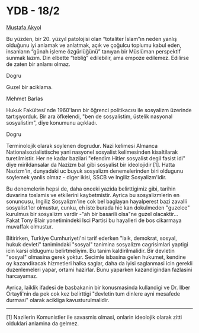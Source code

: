# YDB - 18/2

[Mustafa Akyol](http://www.mustafaakyol.org/arsiv/2008/02/nisantasinin_korkulari.php)

Bu yüzden, bir 20. yüzyıl patolojisi olan “totaliter İslam”ın neden
yanlış olduğunu iyi anlamak ve anlatmak, açık ve çoğulcu toplumu kabul
eden, insanların “günah işleme özgürlüğünü” tanıyan bir Müslüman
perspektif sunmak lazım. Din elbette “tebliğ” edilebilir, ama empoze
edilemez. Edilirse de zaten bir anlamı olmaz.

Dogru

Guzel bir aciklama.

Mehmet Barlas

Hukuk Fakültesi'nde 1960'ların bir öğrenci politikacısı ile sosyalizm üzerinde tartışıyorduk. Bir ara öfkelendi, "ben de sosyalistim, üstelik nasyonal sosyalistim", diye konumunu açıkladı.

Dogru

Terminolojik olarak soylenen dogrudur. Nazi kelimesi Almanca Nationalsozialistische yani nasyonel sosyalist kelimesinden kisaltilarak turetilmistir. Her ne kadar bazilari "efendim Hitler sosyalist degil fasist idi" diye mirildansalar da Nazizm bal gibi sosyalist bir ideolojidir [1]. Hatta Nazizm'in, dunyadaki uc buyuk sosyalizm denemelerinden biri oldugunu soylemek yanlis olmaz - diger ikisi, SSCB ve Ingiliz Sosyalizm'idir.

Bu denemelerin hepsi de, daha onceki yazida belirttigimiz gibi, tarihin duvarina toslamis ve etkilerini kaybetmistir. Ayrica bu sosyalizmlerin en sonuncusu, Ingiliz Sosyalizm'ine cok bel baglayan hayalperest bazi zavalli sosyalist'ler olmustur, cunku, eh iste burada hic kan dokulmeden "guzelce" kurulmus bir sosyalizm vardir -"ah bir basarili olsa"ne guzel olacaktir... Fakat Tony Blair yonetimindeki Isci Partisi bu hayalleri de bos cikarmaya muvaffak olmustur.

Bitirirken, Turkiye Cumhuriyeti'ni tarif ederken "laik, demokrat, sosyal, hukuk devleti" tanimindaki "sosyal" tanimina sosyalizm cagrisimlari yaptigi icin karsi oldugumu belirtmeliyim. Bu tanim kaldirilmalidir. Bir devletin "sosyal" olmasina gerek yoktur. Secimle isbasina gelen hukumet, kendine oy kazandiracak hizmetleri halka saglar, daha da iyisi saglanmasi icin gerekli duzenlemeleri yapar, ortami hazirlar. Bunu yaparken kazandigindan fazlasini harcayamaz.

Ayrica, laiklik ifadesi de basbakanin bir konusmasinda kullandigi ve Dr. Ilber Ortayli'nin da pek cok kez belirttigi "devletin tum dinlere ayni mesafede durmasi" olarak acikliga kavusturulmalidir.

---

[1] Nazilerin Komunistler ile savasmis olmasi, onlarin ideolojik olarak zitti olduklari anlamina da gelmez.

